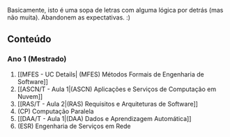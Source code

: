 Basicamente, isto é uma sopa de letras com alguma lógica por detrás (mas não muita). Abandonem as expectativas. :)

## Conteúdo
### Ano 1 (Mestrado)
1. [[MFES - UC Details| (MFES) Métodos Formais de Engenharia de Software]]
2. [[ASCN/T - Aula 1|(ASCN) Aplicações e Serviços de Computação em Nuvem]]
3. [[RAS/T - Aula 2|(RAS) Requisitos e Arquiteturas de Software]]
4. (CP) Computação Paralela
5. [[DAA/T - Aula 1|(DAA) Dados e Aprendizagem Automática]]
6. (ESR) Engenharia de Serviços em Rede
